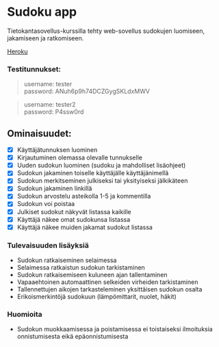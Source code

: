 # Sudoku app

Tietokantasovellus-kurssilla tehty web-sovellus sudokujen luomiseen, jakamiseen ja ratkomiseen.

[Heroku](http://valokoodari-sudoku-app.herokuapp.com/)

### Testitunnukset:
> username: tester  
> password: ANuh6p9h74DCZGygSKLdxMWV

> username: tester2  
> password: P4ssw0rd

## Ominaisuudet:
- [x] Käyttäjätunnuksen luominen
- [x] Kirjautuminen olemassa olevalle tunnukselle
- [x] Uuden sudokun luominen (sudoku ja mahdolliset lisäohjeet)
- [x] Sudokun jakaminen toiselle käyttäjälle käyttäjänimellä
- [x] Sudokun merkitseminen julkiseksi tai yksityiseksi jälkikäteen
- [x] Sudokun jakaminen linkillä
- [x] Sudokun arvostelu asteikolla 1-5 ja kommentilla
- [x] Sudokun voi poistaa
- [x] Julkiset sudokut näkyvät listassa kaikille
- [x] Käyttäjä näkee omat sudokunsa listassa
- [x] Käyttäjä näkee muiden jakamat sudokut listassa

### Tulevaisuuden lisäyksiä
- Sudokun ratkaiseminen selaimessa
- Selaimessa ratkaistun sudokun tarkistaminen
- Sudokun ratkaisemiseen kuluneen ajan tallentaminen
- Vapaaehtoinen automaattinen selkeiden virheiden tarkistaminen
- Tallennettujen aikojen tarkasteleminen yksittäisen sudokun osalta
- Erikoismerkintöjä sudokuun (lämpömittarit, nuolet, häkit)

### Huomioita
- Sudokun muokkaamisessa ja poistamisessa ei toistaiseksi ilmoituksia onnistumisesta eikä epäonnistumisesta